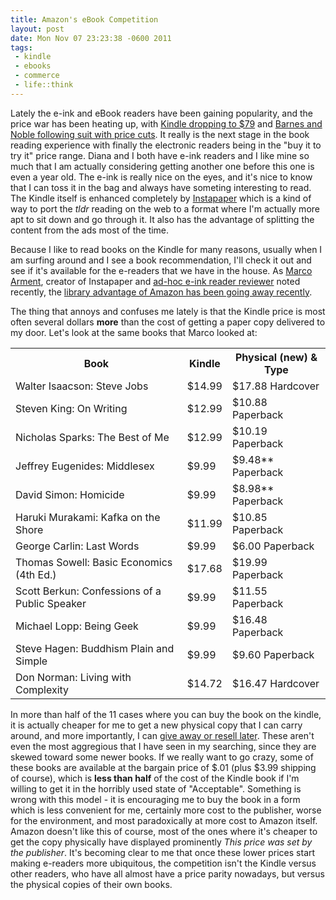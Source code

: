 ```yaml
--- 
title: Amazon's eBook Competition
layout: post
date: Mon Nov 07 23:23:38 -0600 2011
tags:
 - kindle
 - ebooks
 - commerce
 - life::think
---
```

Lately the e-ink and eBook readers have been gaining popularity, and the
price war has been heating up, with [Kindle dropping to $79][1] and
[Barnes and Noble following suit with price cuts][2].  It really is the next stage in
the book reading experience with finally the electronic readers being
in the "buy it to try it" price range.  Diana and I both have e-ink readers and
I like mine so much that I am actually considering getting another one
before this one is even a year old.  The e-ink is really nice on the
eyes, and it's nice to know that I can toss it in the bag and always
have someting interesting to read.   The Kindle itself is enhanced
completely by [Instapaper][3] which is a kind of way to port the
_tldr_ reading on the web to a format where I'm actually more apt to
sit down and go through it.  It also has the advantage of splitting
the content from the ads most of the time.

[1]: http://money.cnn.com/2011/09/28/technology/amazon_tablet/index.htm
[2]: http://money.cnn.com/2011/11/07/technology/nook_tablet/
[3]: http://www.instapaper.com

Because I like to read books on the Kindle for many reasons, usually
when I am surfing around and I see a book recommendation, I'll check
it out and see if it's available for the e-readers that we have in the
house.  As [Marco Arment][4], creator of Instapaper and [ad-hoc e-ink
reader reviewer][5] noted recently, the [library advantage of
Amazon has been going away recently][6].

[4]: http://www.marco.org/
[5]: http://www.marco.org/2011/06/03/nook-simple-touch-review
[6]: http://www.marco.org/2011/10/28/ereader-library-comparison

The thing that annoys and confuses me lately is that the Kindle price
is most often several dollars **more** than the cost of getting a
paper copy delivered to my door.  Let's look at the same books that
Marco looked at:

<table>
<tr> <th> Book </th> <th> Kindle </th> <th> Physical (new) &amp; Type </th> </tr>
<tr> <td> Walter Isaacson: Steve Jobs                   </td> <td> $14.99 </td> <td> $17.88 Hardcover </td> </tr>
<tr> <td> Steven King: On Writing                       </td> <td> $12.99 </td> <td> $10.88 Paperback </td> </tr>
<tr> <td> Nicholas Sparks: The Best of Me               </td> <td> $12.99 </td> <td> $10.19 Paperback </td> </tr>
<tr> <td> Jeffrey Eugenides: Middlesex                  </td> <td> $9.99  </td> <td> $9.48** Paperback </td> </tr>
<tr> <td> David Simon: Homicide                         </td> <td> $9.99  </td> <td> $8.98** Paperback </td> </tr>
<tr> <td> Haruki Murakami: Kafka on the Shore           </td> <td> $11.99 </td> <td> $10.85 Paperback </td> </tr>
<tr> <td> George Carlin: Last Words                     </td> <td> $9.99  </td> <td> $6.00  Paperback </td> </tr>
<tr> <td> Thomas Sowell: Basic Economics (4th Ed.)      </td> <td> $17.68 </td> <td> $19.99 Paperback </td> </tr>
<tr> <td> Scott Berkun: Confessions of a Public Speaker </td> <td> $9.99  </td> <td> $11.55 Paperback </td> </tr>
<tr> <td> Michael Lopp: Being Geek                      </td> <td> $9.99  </td> <td> $16.48 Paperback </td> </tr>
<tr> <td> Steve Hagen: Buddhism Plain and Simple        </td> <td> $9.99  </td> <td> $9.60  Paperback </td> </tr>
<tr> <td> Don Norman: Living with Complexity            </td> <td> $14.72 </td> <td> $16.47 Hardcover </td> </tr>
</table>

In more than half of the 11 cases where you can buy the book on the kindle, it is actually cheaper for me to get a new physical
copy that I can carry around, and more importantly, I can [give away or resell later][8].  These aren't even the most aggregious that
I have seen in my searching, since they are skewed toward some newer books.   If we really want to go crazy, some of these
books are available at the bargain price of $.01 (plus $3.99 shipping of course), which is **less than half** of the cost of the
Kindle book if I'm willing to get it in the horribly used state of "Acceptable".
Something is wrong with this model - it is encouraging me to buy the book in a form which is less convenient for me, certainly more cost
to the publisher, worse for the environment, and most paradoxically at more cost to Amazon itself.  
Amazon doesn't like this of course, most of the ones where it's cheaper to get the copy physically have displayed prominently
_This price was set by the publisher_.
It's becoming clear to me that once these lower prices start making e-readers more ubiquitous, the competition isn't
the Kindle versus other readers, who have all almost have a price parity nowadays, but versus the physical copies of their own books.

[8]: http://en.wikipedia.org/wiki/First-sale_doctrine

